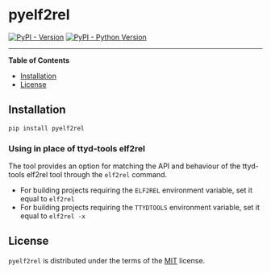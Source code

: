 # pyelf2rel

[![PyPI - Version](https://img.shields.io/pypi/v/pyelf2rel.svg)](https://pypi.org/project/pyelf2rel)
[![PyPI - Python Version](https://img.shields.io/pypi/pyversions/pyelf2rel.svg)](https://pypi.org/project/pyelf2rel)

-----

**Table of Contents**

- [Installation](#installation)
- [License](#license)

## Installation

```console
pip install pyelf2rel
```

### Using in place of ttyd-tools elf2rel

The tool provides an option for matching the API and behaviour of the ttyd-tools elf2rel tool
through the `elf2rel` command.

- For building projects requiring the `ELF2REL` environment variable, set it equal to `elf2rel`
- For building projects requiring the `TTYDTOOLS` environment variable, set it equal to `elf2rel -x`

## License

`pyelf2rel` is distributed under the terms of the [MIT](https://spdx.org/licenses/MIT.html) license.
